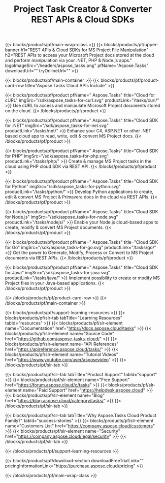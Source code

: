 ﻿---
title: Project Task Creator & Converter REST APIs & Cloud SDKs 
description: REST APIs to access your Microsoft Project docs stored at the cloud and perform manipulation via your .NET, PHP & Node.js apps
weight: 10
url: /family
---

{{< blocks/products/pf/main-wrap-class >}}
{{< blocks/products/pf/upper-banner h1="REST APIs & Cloud SDKs for MS Project File Manipulation" h2="REST APIs to access your Microsoft Project docs stored at the cloud and perform manipulation via your .NET, PHP & Node.js apps." logoImageSrc="/headers/aspose_tasks.png" pfName="Aspose.Tasks" downloadUrl="" tryOnlineUrl="" >}}

{{< blocks/products/pf/main-container >}}
{{< blocks/products/pf/product-card-row title="Aspose.Tasks Cloud APIs Include" >}}

{{< blocks/products/pf/product pfName=" Aspose.Tasks" title="Cloud for cURL" imgSrc="/sdk/aspose_tasks-for-curl.svg" productLink="/tasks/curl/" >}}
Use cURL to access and manipulate Microsoft Project documents stored on the cloud.
{{< /blocks/products/pf/product >}}

{{< blocks/products/pf/product pfName=" Aspose.Tasks" title="Cloud SDK for .NET" imgSrc="/sdk/aspose_tasks-for-net.svg" productLink="/tasks/net/" >}}
Enhance your C#, ASP.NET or other .NET based cloud app to read, write, edit & convert MS Project docs.
{{< /blocks/products/pf/product >}}

{{< blocks/products/pf/product pfName=" Aspose.Tasks" title="Cloud SDK for PHP" imgSrc="/sdk/aspose_tasks-for-php.svg" productLink="/tasks/php/" >}}
Create & manage MS Project tasks in the cloud using PHP cloud SDK via REST API.
{{< /blocks/products/pf/product >}}

{{< blocks/products/pf/product pfName=" Aspose.Tasks" title="Cloud SDK for Python" imgSrc="/sdk/aspose_tasks-for-python.svg" productLink="/tasks/python/" >}}
Develop Python applications to create, edit & convert MS Project & Primavera docs in the cloud via REST APIs.
{{< /blocks/products/pf/product >}}

{{< blocks/products/pf/product pfName=" Aspose.Tasks" title="Cloud SDK for Node.js" imgSrc="/sdk/aspose_tasks-for-node.svg" productLink="/tasks/nodejs/" >}}
Enable your Node.js cloud-based apps to create, modify & convert MS Project documents.
{{< /blocks/products/pf/product >}}

{{< blocks/products/pf/product pfName=" Aspose.Tasks" title="Cloud SDK for Go" imgSrc="/sdk/aspose_tasks-for-go.svg" productLink="/tasks/go/" >}}
Get the power to Generate, Modify, Process or Convert to MS Project documents via REST APIs.
{{< /blocks/products/pf/product >}}

{{< blocks/products/pf/product pfName=" Aspose.Tasks" title="Cloud SDK for Java" imgSrc="/sdk/aspose_tasks-for-java.svg" productLink="/tasks/java/" >}}
Implement possibility to create or modify MS Project files in your Java-based applications.
{{< /blocks/products/pf/product >}}

{{< /blocks/products/pf/product-card-row >}}
{{< /blocks/products/pf/main-container >}}

{{< blocks/products/pf/support-learning-resources >}}
{{< blocks/products/pf/slr-tab tabTitle="Learning Resources" tabId="resources" >}}
{{< blocks/products/pf/slr-element name="Documentation" href="https://docs.aspose.cloud/tasks" >}}
{{< blocks/products/pf/slr-element name="Source Code" href="https://github.com/aspose-tasks-cloud/" >}}
{{< blocks/products/pf/slr-element name="API References" href="https://apireference.aspose.cloud/tasks/" >}}
{{< blocks/products/pf/slr-element name="Tutorial Videos" href="https://www.youtube.com/user/asposevideo" >}}
{{< /blocks/products/pf/slr-tab >}}

{{< blocks/products/pf/slr-tab tabTitle="Product Support" tabId="support" >}}
{{< blocks/products/pf/slr-element name="Free Support" href="https://forum.aspose.cloud/c/tasks" >}}
{{< blocks/products/pf/slr-element name="Paid Support" href="https://helpdesk.aspose.cloud" >}}
{{< blocks/products/pf/slr-element name="Blog" href="https://blog.aspose.cloud/category/tasks/" >}}
{{< /blocks/products/pf/slr-tab >}}

{{< blocks/products/pf/slr-tab tabTitle="Why Aspose.Tasks Cloud Product Family?" tabId="success-stories" >}}
{{< blocks/products/pf/slr-element name="Customers List" href="https://company.aspose.cloud/customers" >}}
{{< blocks/products/pf/slr-element name="Security" href="https://company.aspose.cloud/legal/security" >}}
{{< /blocks/products/pf/slr-tab >}}

{{< /blocks/products/pf/support-learning-resources >}}

{{< blocks/products/pf/download-section downloadFreeTrialLink="" pricingInformationLink="https://purchase.aspose.cloud/pricing" >}}

{{< /blocks/products/pf/main-wrap-class >}}
